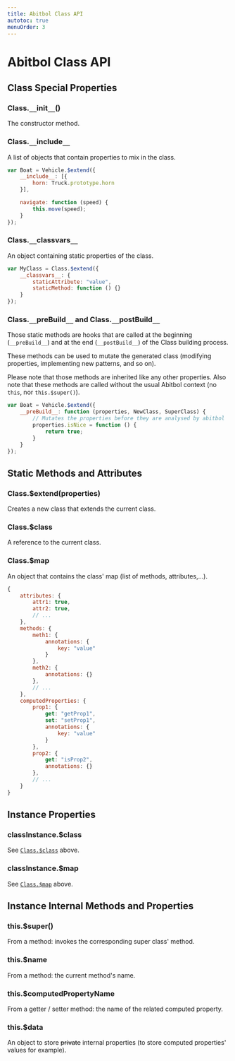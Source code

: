 ```yaml
---
title: Abitbol Class API
autotoc: true
menuOrder: 3
---
```


# Abitbol Class API

## Class Special Properties

### Class.`__`init`__`()

The constructor method.

### Class.`__`include`__`

A list of objects that contain properties to mix in the class.

```javascript
var Boat = Vehicle.$extend({
    __include__: [{
        horn: Truck.prototype.horn
    }],

    navigate: function (speed) {
        this.move(speed);
    }
});
```

### Class.`__`classvars`__`

An object containing static properties of the class.

```javascript
var MyClass = Class.$extend({
    __classvars__: {
        staticAttribute: "value",
        staticMethod: function () {}
    }
});
```

### Class.`__`preBuild`__` and Class.`__`postBuild`__`

Those static methods are hooks that are called at the beginning
(`__preBuild__`) and at the end (`__postBuild__`) of the Class building
process.

These methods can be used to mutate the generated class (modifying properties,
implementing new patterns, and so on).

Please note that those methods are inherited like any other properties. Also
note that these methods are called without the usual Abitbol context (no `this`, nor
`this.$super()`).

```javascript
var Boat = Vehicle.$extend({
    __preBuild__: function (properties, NewClass, SuperClass) {
        // Mutates the properties before they are analysed by abitbol
        properties.isNice = function () {
            return true;
        }
    }
});
```

## Static Methods and Attributes

### Class.$extend(properties)

Creates a new class that extends the current class.

### Class.$class

A reference to the current class.

### Class.$map

An object that contains the class' map (list of methods, attributes,...).

```javascript
{
    attributes: {
        attr1: true,
        attr2: true,
        // ...
    },
    methods: {
        meth1: {
            annotations: {
                key: "value"
            }
        },
        meth2: {
            annotations: {}
        },
        // ...
    },
    computedProperties: {
        prop1: {
            get: "getProp1",
            set: "setProp1",
            annotations: {
                key: "value"
            }
        },
        prop2: {
            get: "isProp2",
            annotations: {}
        },
        // ...
    }
}
```

## Instance Properties

### classInstance.$class

See [`Class.$class`](#class-class) above.

### classInstance.$map

See [`Class.$map`](#class-map) above.


## Instance Internal Methods and Properties

### this.$super()

From a method: invokes the corresponding super class' method.

### this.$name

From a method: the current method's name.

### this.$computedPropertyName

From a getter / setter method: the name of the related computed property.

### this.$data

An object to store ~~private~~ internal properties (to store computed
properties' values for example).

